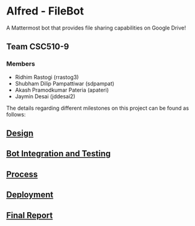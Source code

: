 # Alfred - FileBot

A Mattermost bot that provides file sharing capabilities on Google Drive!

## Team CSC510-9

### Members

* Ridhim Rastogi (rrastog3)
* Shubham Dilip Pampattiwar (sdpampat)
* Akash Pramodkumar Pateria (apateri)
* Jaymin Desai (jddesai2)

The details regarding different milestones on this project can be found as follows:

## [Design](https://github.ncsu.edu/csc510-fall2019/CSC510-9/blob/master/DESIGN.md)

## [Bot Integration and Testing](../master/BOT.md)

## [Process](../master/PROCESS.md)

## [Deployment](../master/DEPLOY.md)

## [Final Report](../master/REPORT.md)
